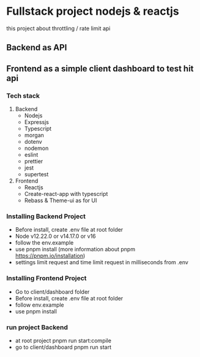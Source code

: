 # Fullstack project nodejs & reactjs
this project about throttling / rate limit api
## Backend as API
##   Frontend as a simple client dashboard to test hit api

### Tech stack
1. Backend
    - Nodejs
    - Expressjs
    - Typescript
    - morgan
    - dotenv
    - nodemon
    - eslint
    - prettier
    - jest
    - supertest
2. Frontend
    - Reactjs
    - Create-react-app with typescript
    - Rebass & Theme-ui as for UI

### Installing Backend Project
- Before install, create .env file at root folder
- Node v12.22.0 or v14.17.0 or v16
- follow the env.example
- use pnpm install (more information about pnpm https://pnpm.io/installation)
- settings limit request and time limit request in milliseconds from .env
### Installing Frontend Project
- Go to client/dashboard folder
- Before install, create .env file at root folder
- follow env.example
- use pnpm install

### run project Backend
- at root project pnpm run start:compile
- go to client/dashboard pnpm run start

